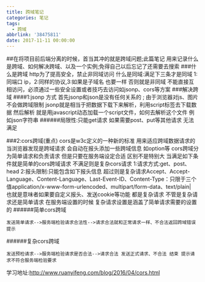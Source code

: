 ```yaml
---
title: 跨域笔记
categories: 笔记
tags:
  - 跨域
abbrlink: '38475811'
date: 2017-11-11 00:00:00
---
```

##在将项目前后端分离的时候，首当其冲的就是跨域问题;此篇笔记 用来记录什么是跨域、如何解决跨域、以及一个实例;免得自己以后忘记了还需要去搜索
###什么是跨域
http为了提高安全，禁止非同域访问 
什么是同域:满足下三条才是同域 1:同端口 ip，2:同样的协议,3:如果是子域名 也要一样 否则就是非同域 不能直接互相访问，必须通过一些安全设置或者技巧去访问如jsonp、cors等方案
###解决跨域
####1:jsonp 方式
首先jsonp和json是没有任何关系的 ;
由于浏览器对js、图片不会做跨域限制
jsonp就是相当于把数据下载下来解析，利用script标签去下载数据 然后解析
就是用javascript动态加载一个script文件，如何去解析这个文件  例如json字符串 
######局限性:只能get请求 如果需要post、put等其他请求 无法满足

###2:cors跨域(重点)
cors是w3c定义的一种新的标准 用来适应跨域数据请求的
当浏览器发现是跨域请求 会自动在报头添加一些跨域信息 如option等
cors跨域分为简单请求和负责请求 但是只要在服务端设定合适 区别不是特别大 
当满足如下条件就是简单的cors跨域请求 不满足则是复杂cors请求
  1:请求方式:get、post、head
  2:报头限制:只能包含如下报头信息 超过则是复杂请求Accept、Accept-Language、Content-Language、Last-Event-ID、Content-Type：只限于三个值application/x-www-form-urlencoded、multipart/form-data、text/plain|  
也就是意味者如果要自定义报头、发送cookie等功能 都是复杂请求
不管是复杂请求还是简单请求 在服务端设置的时候 复杂请求设置是涵盖了简单请求需要的设置的
######简单cors跨域
```
发送简单请求-->服务端检验请求合法性-->请求合法就和正常请求一样、不合法返回跨域错误提示
```
######复杂cors跨域
```
发送预检请求-->服务端检验请求是否合法-->请求合法 发送正式请求、不合法 结束 提示请求不符合服务端检验要求
```
学习地址:http://www.ruanyifeng.com/blog/2016/04/cors.html
